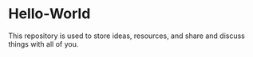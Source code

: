 # Hello-World
This repository is used to store ideas, resources, and share and discuss things with all of you.
